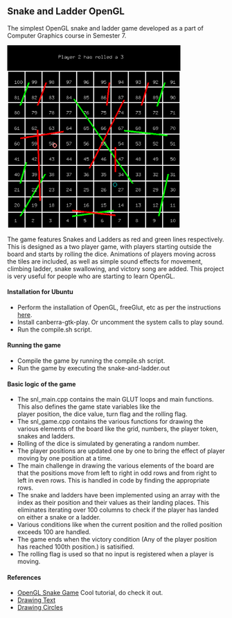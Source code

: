 
## Snake and Ladder OpenGL

The simplest OpenGL snake and ladder game developed as a part of Computer Graphics course in Semester 7.

<img src="assets/board.png" style="width:400px;"/>

The game features Snakes and Ladders as red and green lines respectively. This is designed as a two player game, with players starting outside the board and starts by rolling the dice. Animations of players moving across the tiles are included, as well as simple sound effects for movement, climbing ladder, snake swallowing, and victory song are added. This project is very useful for people who are starting to learn OpenGL.

#### Installation for Ubuntu
- Perform the installation of OpenGL, freeGlut, etc as per the instructions [here](http://www.cse.iitm.ac.in/~vplab/courses/CG/opengl_start.html).
- Install canberra-gtk-play. Or uncomment the system calls to play sound.
- Run the compile.sh script.

#### Running the game
- Compile the game by running the compile.sh script.
- Run the game by executing the snake-and-ladder.out

#### Basic logic of the game

- The snl_main.cpp contains the main GLUT loops and main functions. This also defines the game state variables like the \
player position, the dice value, turn flag and the rolling flag.
- The snl_game.cpp contains the various functions for drawing the various elements of the board like the grid, numbers, the player token, snakes and ladders.
- Rolling of the dice is simulated by generating a random number.
- The player positions are updated one by one to bring the effect of player moving by one position at a time.
- The main challenge in drawing the various elements of the board are that the positions move from left to right in odd rows and from right to left in even rows. This is handled in code by finding the appropriate rows.
- The snake and ladders have been implemented using an array with the index as their position and their values as their landing places. This eliminates iterating over 100 columns to check if the player has landed on either a snake or a ladder.
- Various conditions like when the current position and the rolled position exceeds 100 are handled.
- The game ends when the victory condition (Any of the player position has reached 100th position.) is satisified.
- The rolling flag is used so that no input is registered when a player is moving.

#### References
- [OpenGL Snake Game](https://www.youtube.com/watch?v=6Miai_t_ksw&list=PLWzp0Bbyy_3gXc0YBxiIR9Tb5KfmLSL_C) Cool tutorial, do check it out.
- [Drawing Text](https://www.youtube.com/watch?v=elE__Nouv54)
- [Drawing Circles](https://stackoverflow.com/questions/22444450/drawing-circle-with-opengl)
